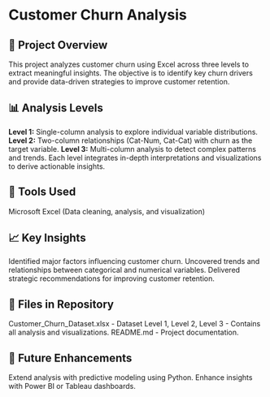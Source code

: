 # Customer Churn Analysis

## 📌 Project Overview
This project analyzes customer churn using Excel across three levels to extract meaningful insights. The objective is to identify key churn drivers and provide data-driven strategies to improve customer retention.

## 📊 Analysis Levels
**Level 1:** Single-column analysis to explore individual variable distributions.
**Level 2:** Two-column relationships (Cat-Num, Cat-Cat) with churn as the target variable.
**Level 3:** Multi-column analysis to detect complex patterns and trends.
Each level integrates in-depth interpretations and visualizations to derive actionable insights.

## 🔧 Tools Used
Microsoft Excel (Data cleaning, analysis, and visualization)

## 📈 Key Insights
Identified major factors influencing customer churn.
Uncovered trends and relationships between categorical and numerical variables.
Delivered strategic recommendations for improving customer retention.

## 📂 Files in Repository
Customer_Churn_Dataset.xlsx - Dataset
Level 1, Level 2, Level 3 - Contains all analysis and visualizations.
README.md - Project documentation.

## 🚀 Future Enhancements
Extend analysis with predictive modeling using Python.
Enhance insights with Power BI or Tableau dashboards.
